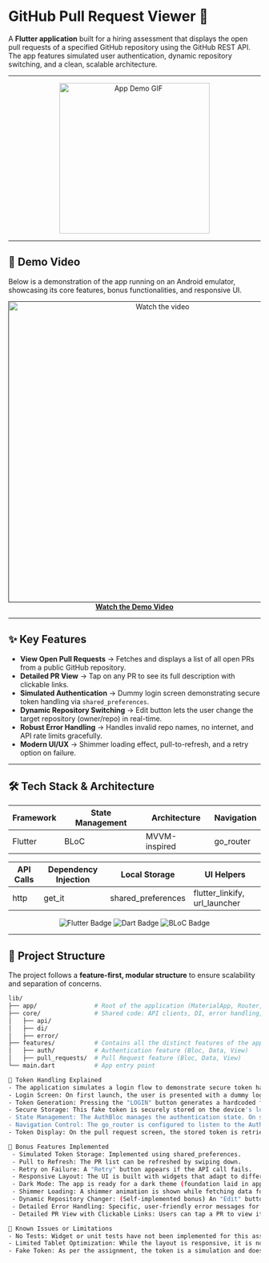 # GitHub Pull Request Viewer 🚀

A **Flutter application** built for a hiring assessment that displays the open pull requests of a specified GitHub repository using the GitHub REST API.  
The app features simulated user authentication, dynamic repository switching, and a clean, scalable architecture.

---

<p align="center">
<img src="httpspreviews/app-demo.gif" alt="App Demo GIF" width="300"/>
</p>

---

## 🎥 Demo Video

Below is a demonstration of the app running on an Android emulator, showcasing its core features, bonus functionalities, and responsive UI.

<p align="center">
<a href="">
<!-- Replace this with a thumbnail image of your video -->
<img src="httpspreviews/video-thumbnail.png" alt="Watch the video" width="600"/>
</a>
<br>
<strong><a href="">Watch the Demo Video</a></strong>
</p>

---

## ✨ Key Features

- **View Open Pull Requests** → Fetches and displays a list of all open PRs from a public GitHub repository.
- **Detailed PR View** → Tap on any PR to see its full description with clickable links.
- **Simulated Authentication** → Dummy login screen demonstrating secure token handling via `shared_preferences`.
- **Dynamic Repository Switching** → Edit button lets the user change the target repository (owner/repo) in real-time.
- **Robust Error Handling** → Handles invalid repo names, no internet, and API rate limits gracefully.
- **Modern UI/UX** → Shimmer loading effect, pull-to-refresh, and a retry option on failure.

---

## 🛠️ Tech Stack & Architecture

| **Framework** | **State Management** | **Architecture** | **Navigation** |
|---------------|-----------------------|------------------|----------------|
| Flutter       | BLoC                 | MVVM-inspired    | go_router      |

| **API Calls** | **Dependency Injection** | **Local Storage** | **UI Helpers** |
|---------------|---------------------------|-------------------|----------------|
| http          | get_it                    | shared_preferences| flutter_linkify, url_launcher |

<p align="center">
<img src="https://img.shields.io/badge/Flutter-%2302569B.svg?style=for-the-badge&logo=Flutter&logoColor=white" alt="Flutter Badge"/>
<img src="https://img.shields.io/badge/Dart-0175C2?style=for-the-badge&logo=dart&logoColor=white" alt="Dart Badge"/>
<img src="https://img.shields.io/badge/BLoC-45A6F5?style=for-the-badge&logo=c&logoColor=white" alt="BLoC Badge"/>
</p>

---

## 📁 Project Structure

The project follows a **feature-first, modular structure** to ensure scalability and separation of concerns.
```bash
lib/
├── app/                # Root of the application (MaterialApp, Router, etc.)
├── core/               # Shared code: API clients, DI, error handling, themes
│   ├── api/
│   ├── di/
│   ├── error/
├── features/           # Contains all the distinct features of the app
│   ├── auth/           # Authentication feature (Bloc, Data, View)
│   ├── pull_requests/  # Pull Request feature (Bloc, Data, View)
└── main.dart           # App entry point

🔐 Token Handling Explained
- The application simulates a login flow to demonstrate secure token handling, as requested in the bonus requirements.
- Login Screen: On first launch, the user is presented with a dummy login screen.
- Token Generation: Pressing the "LOGIN" button generates a hardcoded fake token (e.g., "abc123...").
- Secure Storage: This fake token is securely stored on the device's local storage using the shared_preferences package.
- State Management: The AuthBloc manages the authentication state. On successful login, it emits an AuthAuthenticated state.
- Navigation Control: The go_router is configured to listen to the AuthBloc's state stream. If the state is AuthAuthenticated, it automatically redirects the user to the pull request list. If not, it shows the login screen.
- Token Display: On the pull request screen, the stored token is retrieved and displayed at the top to confirm that the login state is being correctly read and persisted across app sessions.

🌟 Bonus Features Implemented 
 - Simulated Token Storage: Implemented using shared_preferences.
 - Pull to Refresh: The PR list can be refreshed by swiping down.
 - Retry on Failure: A "Retry" button appears if the API call fails.
 - Responsive Layout: The UI is built with widgets that adapt to different screen sizes.
 - Dark Mode: The app is ready for a dark theme (foundation laid in app_theme.dart).
 - Shimmer Loading: A shimmer animation is shown while fetching data for a better user experience.
 - Dynamic Repository Changer: (Self-implemented bonus) An "Edit" button allows users to fetch PRs from any public repository.
 - Detailed Error Handling: Specific, user-friendly error messages for different failure scenarios (e.g., "Repository Not Found").
 - Detailed PR View with Clickable Links: Users can tap a PR to view its full body, with all links being automatically detected and launchable in a browser.

🐞 Known Issues or Limitations
- No Tests: Widget or unit tests have not been implemented for this assignment.
- Limited Tablet Optimization: While the layout is responsive, it is not specifically optimized with a multi-column layout for tablet devices.
- Fake Token: As per the assignment, the token is a simulation and does not provide access to private repositories.